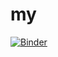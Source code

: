 # my

[![Binder](https://mybinder.org/badge_logo.svg)](https://mybinder.org/v2/gh/panu2899/my/main?urlpath=https%3A%2F%2Fmybinder.org%2Fv2%2Fgh%2Fipython%2Fipython-in-depth%2Fb2f9442aa52118dec44ccb0ee749ea63ac578bba%3Ffilepath%3Dbinder%252FUntitled.ipynb)

